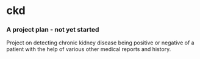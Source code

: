 # ckd
### A project plan - not yet started
Project on detecting chronic kidney disease being positive or negative of a patient with the help of various other medical reports and history.
